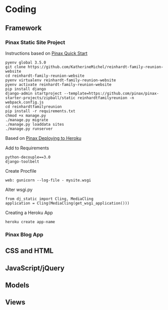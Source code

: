 # Coding

## Framework

### Pinax Static Site Project

Instructions based on [Pinax Quick Start](http://pinaxproject.com/pinax/quick_start)

    pyenv global 3.5.0
    git clone https://github.com/KatherineMichel/reinhardt-family-reunion-website
    cd reinhardt-family-reunion-website
    pyenv virtualenv reinhardt-family-reunion-website
    pyenv activate reinhardt-family-reunion-website
    pip install django
    django-admin startproject --template=https://github.com/pinax/pinax-starter-projects/zipball/static reinhardtfamilyreunion -n webpack.config.js
    cd reinhardtfamilyreunion
    pip install -r requirements.txt
    chmod +x manage.py
    ./manage.py migrate
    ./manage.py loaddata sites
    ./manage.py runserver

Based on [Pinax Deploying to Heroku](http://pinaxproject.com/pinax/how-tos/deploy-to-heroku)

Add to Requirements

    python-decouple==3.0
    django-toolbelt

Create Procfile

    web: gunicorn --log-file - mysite.wsgi

Alter wsgi.py

    from dj_static import Cling, MediaCling
    application = Cling(MediaCling(get_wsgi_application()))

Creating a Heroku App

    heroku create app-name

### Pinax Blog App

## CSS and HTML

## JavaScript/jQuery

## Models

## Views
